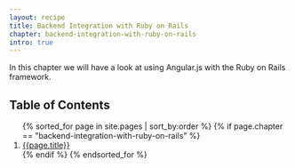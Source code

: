 ```yaml
---
layout: recipe
title: Backend Integration with Ruby on Rails
chapter: backend-integration-with-ruby-on-rails
intro: true
---
```

In this chapter we will have a look at using Angular.js with the Ruby on Rails framework.
<h2>Table of Contents</h2>
<ol>
  {% sorted_for page in site.pages | sort_by:order %}
    {% if page.chapter == "backend-integration-with-ruby-on-rails" %}
      <li>
        <a href="{{ site.baseurl }}{{page.url}}">{{page.title}}</a>
      </li>
    {% endif %}
  {% endsorted_for %}
</ol>
